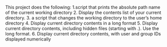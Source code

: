This project does the following:
1.script that prints the absolute path name of the current working directory
2. Display the contents list of your current directory.
3. a script that changes the working directory to the user’s home directory
4. Display current directory contents in a long format
5. Display current directory contents, including hidden files (starting with .). Use the long format.
6. Display current directory contents, with user and group IDs displayed numerically
